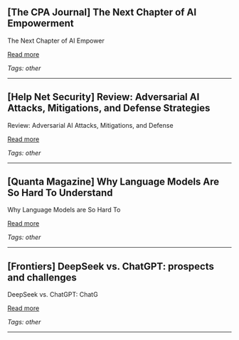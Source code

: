 ## [The CPA Journal] The Next Chapter of AI Empowerment

The Next Chapter of AI Empower

[Read more](https://www.cpajournal.com/2025/08/25/the-next-chapter-of-ai-empowerment/)

_Tags: other_

---
## [Help Net Security] Review: Adversarial AI Attacks, Mitigations, and Defense Strategies

Review: Adversarial AI Attacks, Mitigations, and Defense

[Read more](https://www.helpnetsecurity.com/2025/08/25/review-adversarial-ai-attacks-mitigations-and-defense-strategies/)

_Tags: other_

---
## [Quanta Magazine] Why Language Models Are So Hard To Understand

Why Language Models are So Hard To

[Read more](https://www.quantamagazine.org/why-language-models-are-so-hard-to-understand-20250430/)

_Tags: other_

---
## [Frontiers] DeepSeek vs. ChatGPT: prospects and challenges

DeepSeek vs. ChatGPT: ChatG

[Read more](https://www.frontiersin.org/journals/artificial-intelligence/articles/10.3389/frai.2025.1576992/full)

_Tags: other_

---
